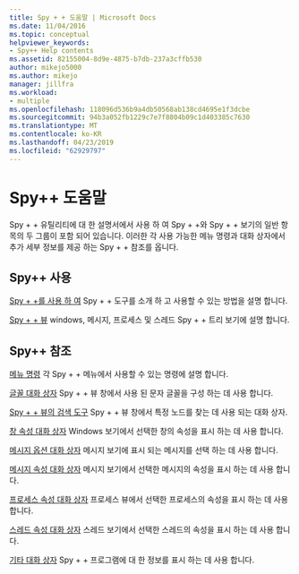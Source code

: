 ```yaml
---
title: Spy + + 도움말 | Microsoft Docs
ms.date: 11/04/2016
ms.topic: conceptual
helpviewer_keywords:
- Spy++ Help contents
ms.assetid: 82155004-8d9e-4875-b7db-237a3cffb530
author: mikejo5000
ms.author: mikejo
manager: jillfra
ms.workload:
- multiple
ms.openlocfilehash: 118096d536b9a4db50568ab138cd4695e1f3dcbe
ms.sourcegitcommit: 94b3a052fb1229c7e7f8804b09c1d403385c7630
ms.translationtype: MT
ms.contentlocale: ko-KR
ms.lasthandoff: 04/23/2019
ms.locfileid: "62929797"
---
```

# <a name="spy-help"></a>Spy++ 도움말
Spy + + 유틸리티에 대 한 설명서에서 사용 하 여 Spy + +와 Spy + + 보기의 일반 항목의 두 그룹이 포함 되어 있습니다. 이러한 각 사용 가능한 메뉴 명령과 대화 상자에서 추가 세부 정보를 제공 하는 Spy + + 참조를 옵니다.

## <a name="using-spy"></a>Spy++ 사용
 [Spy + +를 사용 하 여](../debugger/using-spy-increment.md) Spy + + 도구를 소개 하 고 사용할 수 있는 방법을 설명 합니다.

 [Spy + + 뷰](../debugger/spy-increment-views.md) windows, 메시지, 프로세스 및 스레드 Spy + + 트리 보기에 설명 합니다.

## <a name="spy-reference"></a>Spy++ 참조
 [메뉴 명령](../debugger/menu-commands.md) 각 Spy + + 메뉴에서 사용할 수 있는 명령에 설명 합니다.

 [글꼴 대화 상자](../debugger/font-dialog-box-microsoft-spy-increment-help.md) Spy + + 뷰 창에서 사용 된 문자 글꼴을 구성 하는 데 사용 합니다.

 [Spy + + 뷰의 검색 도구](../debugger/search-tools-for-spy-increment-views.md) Spy + + 뷰 창에서 특정 노드를 찾는 데 사용 되는 대화 상자.

 [창 속성 대화 상자](../debugger/window-properties-dialog-box.md) Windows 보기에서 선택한 창의 속성을 표시 하는 데 사용 합니다.

 [메시지 옵션 대화 상자](../debugger/message-options-dialog-box.md) 메시지 보기에 표시 되는 메시지를 선택 하는 데 사용 합니다.

 [메시지 속성 대화 상자](../debugger/message-properties-dialog-box.md) 메시지 보기에서 선택한 메시지의 속성을 표시 하는 데 사용 합니다.

 [프로세스 속성 대화 상자](../debugger/process-properties-dialog-box.md) 프로세스 뷰에서 선택한 프로세스의 속성을 표시 하는 데 사용 합니다.

 [스레드 속성 대화 상자](../debugger/thread-properties-dialog-box.md) 스레드 보기에서 선택한 스레드의 속성을 표시 하는 데 사용 합니다.

 [기타 대화 상자](../debugger/other-dialog-boxes.md) Spy + + 프로그램에 대 한 정보를 표시 하는 데 사용 합니다.